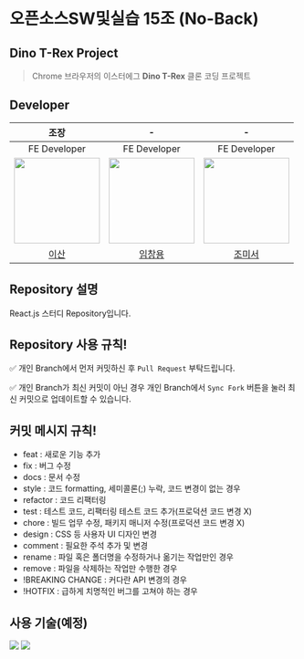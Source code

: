 # 오픈소스SW및실습 15조 (No-Back)

## Dino T-Rex Project
> Chrome 브라우저의 이스터에그 **Dino T-Rex** 클론 코딩 프로젝트

## Developer
|조장|-|-|
|:---:|:---:|:---:|
|FE Developer|FE Developer|FE Developer|
|<img src="https://github.com/Lee-s-an.png" width="150" height="150"/>|<img src="https://github.com/dlacked.png" width="150" height="150"/>|<img src="https://github.com/choms218.png" width="150" height="150"/>|
|[이산](https://github.com/lee-s-an)|[임창용](https://github.com/dlacked)|[조미서](https://github.com/choms218)|

## Repository 설명
React.js 스터디 Repository입니다.

## Repository 사용 규칙!
✅ 개인 Branch에서 먼저 커밋하신 후 `Pull Request` 부탁드립니다.

✅ 개인 Branch가 최신 커밋이 아닌 경우 개인 Branch에서 `Sync Fork` 버튼을 눌러 최신 커밋으로 업데이트할 수 있습니다.

## 커밋 메시지 규칙!
* feat : 새로운 기능 추가
* fix : 버그 수정
* docs : 문서 수정
* style : 코드 formatting, 세미콜론(;) 누락, 코드 변경이 없는 경우
* refactor : 코드 리팩터링
* test : 테스트 코드, 리팩터링 테스트 코드 추가(프로덕션 코드 변경 X)
* chore : 빌드 업무 수정, 패키지 매니저 수정(프로덕션 코드 변경 X)
* design : CSS 등 사용자 UI 디자인 변경
* comment : 필요한 주석 추가 및 변경
* rename : 파일 혹은 폴더명을 수정하거나 옮기는 작업만인 경우
* remove : 파일을 삭제하는 작업만 수행한 경우
* !BREAKING CHANGE : 커다란 API 변경의 경우
* !HOTFIX : 급하게 치명적인 버그를 고쳐야 하는 경우

## 사용 기술(예정)
<img src="https://img.shields.io/badge/React.js-61DAFB?style=for-the-badge&logo=React&logoColor=white"></a>
<img src="https://img.shields.io/badge/JavaScript-F7DF1E?style=for-the-badge&logo=JavaScript&logoColor=black">
